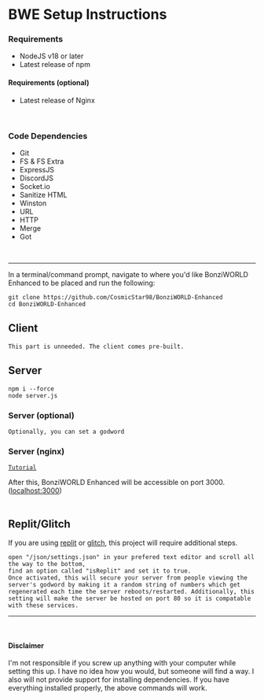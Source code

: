 # BWE Setup Instructions

### Requirements
- NodeJS v18 or later
- Latest release of npm

#### Requirements (optional)
- Latest release of Nginx

<br>

### Code Dependencies
- Git
- FS & FS Extra
- ExpressJS
- DiscordJS
- Socket.io
- Sanitize HTML
- Winston
- URL
- HTTP
- Merge
- Got

<br>
<hr>

In a terminal/command prompt, navigate to where you'd like BonziWORLD Enhanced to be placed and run the following:
```
git clone https://github.com/CosmicStar98/BonziWORLD-Enhanced
cd BonziWORLD-Enhanced
```
## Client
```
This part is unneeded. The client comes pre-built.
```
## Server
```
npm i --force
node server.js
```
### Server (optional)
```
Optionally, you can set a godword
```

### Server (nginx)
<pre><span><code><a href="https://www.youtube.com/watch?v=krcYPrjIDzU" alt="Tutorial" title="Tutorial">Tutorial</a>
</code></span></pre>

After this, BonziWORLD Enhanced will be accessible on port 3000. ([localhost:3000](http://localhost:3000 "localhost on port 3000..."))
<br><br>
## Replit/Glitch
If you are using [replit](https://replit.com) or [glitch](https://glitch.me), this project will require additional steps.

<pre><span><code>open "/json/settings.json" in your prefered text editor and scroll all the way to the bottom,
find an option called "isReplit" and set it to true.
Once activated, this will secure your server from people viewing the server's godword by making it a random string of numbers which get regenerated each time the server reboots/restarted. Additionally, this setting will make the server be hosted on port 80 so it is compatable with these services.
</code></span></pre>

<hr>
<br>

#### Disclaimer
I'm not responsible if you screw up anything with your computer while setting this up. I have no idea how you would, but someone will find a way. I also will not provide support for installing dependencies. If you have everything installed properly, the above commands will work.

